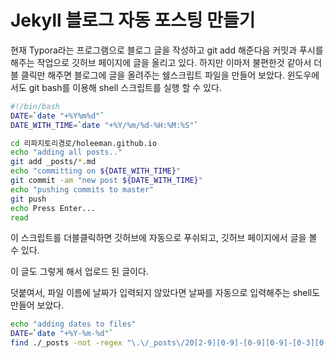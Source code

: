 # Jekyll 블로그 자동 포스팅 만들기

현재 Typora라는 프로그램으로 블로그 글을 작성하고 git add 해준다음 커밋과 푸시를 해주는 작업으로 깃허브 페이지에 글을 올리고 있다. 하지만 이마저 불편한것 같아서 더블 클릭만 해주면 블로그에 글을 올려주는 쉘스크립트 파일을 만들어 보았다. 윈도우에서도 git bash를 이용해 shell 스크립트를 실행 할 수 있다.

```bash
#!/bin/bash
DATE=`date "+%Y%m%d"`
DATE_WITH_TIME=`date "+%Y/%m/%d-%H:%M:%S"`

cd 리파지토리경로/holeeman.github.io
echo "adding all posts.."
git add _posts/*.md
echo "committing on ${DATE_WITH_TIME}"
git commit -am "new post ${DATE_WITH_TIME}"
echo "pushing commits to master"
git push
echo Press Enter...
read
```

이 스크립트를 더블클릭하면 깃허브에 자동으로 푸쉬되고, 깃허브 페이지에서 글을 볼 수 있다.

이 글도 그렇게 해서 업로드 된 글이다.

덧붙여서, 파일 이름에 날짜가 입력되지 않았다면 날짜를 자동으로 입력해주는 shell도 만들어 보았다.

```bash
echo "adding dates to files"
DATE=`date "+%Y-%m-%d"`
find ./_posts -not -regex "\.\/_posts\/20[2-9][0-9]-[0-9][0-9]-[0-3][0-9]-.*\.md"| grep .md | xargs -I @ basename @ .md | xargs -I @ mv _posts/@.md _posts/${DATE}-@.md
```

